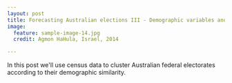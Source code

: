 ```yaml
---
layout: post
title: Forecasting Australian elections III - Demographic variables and nearest neighbour analysis of electorates
image:
  feature: sample-image-14.jpg
  credit: Agmon HaHula, Israel, 2014

---
```


In this post we'll use census data to cluster Australian federal electorates according to their demographic similarity. 